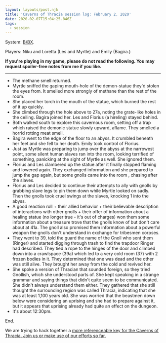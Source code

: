 ```yaml
---
layout: layouts/post.njk
title: 'Caverns of Thracia session log: February 2, 2020'
date: 2020-02-07T15:04:25.846Z
tags:
  - session
---
```

System: [B/BX](https://buildingsarepeople.blogspot.com/2020/01/bbx.html).

Players: Niku and Loretta (Les and Myrtle) and Emily (Bagira.)

**If you're playing in my game, please do not read the following. You may request spoiler-free notes from me if you like.**



- - -

* The methane smell returned.
* Myrtle sniffed the gaping mouth-hole of the demon-statue they'd stolen the eyes from. It smelled more strongly of methane than the rest of the room.
* She placed her torch in the mouth of the statue, which burned the rest of it up quickly.
* She climbed through the hole above to 27a, noting the grate-like holes in the ceiling. Bagira joined her. Les and Florius (a hireling) stayed behind.
* Both walked south to explore this cavernous room, setting off a trap which raised the demonic statue slowly upward, aflame. They smelled a horrid rotting meat smell.
* Bagira went to the edge of the floor to an abyss. It crumbled beneath her feet and she fell to her death. Emily took control of Florius.
* Just as Myrtle was preparing to jump over the abyss at the narrowest point, some silent human slaves ran into the room, looking terrified of something, panicking at the sight of Myrtle as well. She ignored them.
* Florius and Les clambered up the statue after it finally stopped flaming and lowered again. They exchanged information and she prepared to jump the gap again, but some gnolls came into the room , chasing after the slaves.
* Florius and Les decided to continue their attempts to ally with gnolls by grabbing slave legs to pin them down while Myrtle looked on sadly. Then the gnolls took cruel swings at the slaves, knocking 1 into the abyss.
* A good reaction roll + their allied behavior + their believable description of interactions with other gnolls + their offer of information about a healing statue (no longer true - it's out of charges) won them some information about a treasure trove that the gnolls know of but don't care about at 41a. The gnoll also promised them information about a powerful weapon the gnolls don't understand in exchange for tribesmen corpses.
* They went to 39, told the guard the name of the Gnoll who sent them (Ringer) and started digging through trash to find the trapdoor Ringer had described. They tied a rope to the hinges of the door and climbed down into a crawlspace (39a) which led to a very cold room (37) with 2 frozen bodies in it. They determined that one was dead and the other was still alive. They brought her away from the cold and revived her.
* She spoke a version of Thracian that sounded foreign, so they tried Gnollish, which she understood parts of. She kept speaking in a strange grammar and saying things that didn't quite seem to be communicated. She didn't always understand them either. They gathered that she still thought the surrounding region was called Thracia, indicating that she was at least 1,100 years old. She was worried that the beastmen down below were considering an uprising and she had to prepare against it, but it appears that uprising already had quite an effect on the dungeon.
* It's about 12:30pm.

End.

We are trying to hack together a [more referenceable key for the Caverns of Thracia. Join us or make use of our efforts so far.](https://buildingsarepeople.blogspot.com/2018/11/creating-terse-key-and-more-for-caverns.html)
